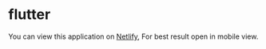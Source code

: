 # flutter
You can view this application on [Netlify](https://recipe-app-mobile-view.netlify.app/), For best result open in mobile view.
